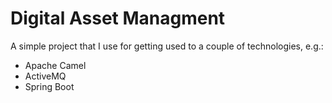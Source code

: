 # Digital Asset Managment

A simple project that I use for getting used to a couple of technologies, e.g.:
* Apache Camel
* ActiveMQ
* Spring Boot